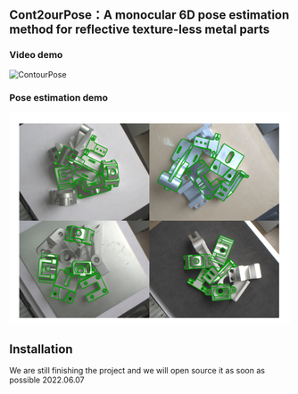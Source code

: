 ## Cont2ourPose：A monocular 6D pose estimation method for reflective texture-less metal parts

### **Video demo**

![ContourPose](./data/ContourPose.gif)

### **Pose estimation demo**

![pose demo](./data/pose_demo.png)

 

## Installation

We are still finishing the project and we will open source it as soon as possible 2022.06.07
